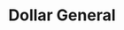 ---
title: "Dollar General"
url: /los-lunas/dollar-general-meadow-lake-road/
shop: variety store
---